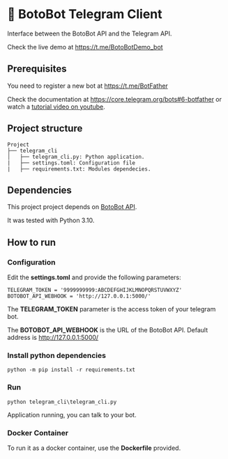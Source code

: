 # 🐬 BotoBot Telegram Client
Interface between the BotoBot API and the Telegram API.

Check the live demo at https://t.me/BotoBotDemo_bot

## Prerequisites
You need to register a new bot at https://t.me/BotFather

Check the documentation at https://core.telegram.org/bots#6-botfather or watch a <a href='https://www.youtube.com/results?search_query=botfather'>tutorial video on youtube</a>.

## Project structure
```
Project
├── telegram_cli
│   ├── telegram_cli.py: Python application.
|   ├── settings.toml: Configuration file
|   ├── requirements.txt: Modules dependecies.
```

## Dependencies
This project project depends on [BotoBot API](https://github.com/abnatal/botobot/tree/main/api).

It was tested with Python 3.10.

## How to run
### Configuration
Edit the __settings.toml__ and provide the following parameters:
```
TELEGRAM_TOKEN = '9999999999:ABCDEFGHIJKLMNOPQRSTUVWXYZ'
BOTOBOT_API_WEBHOOK = 'http://127.0.0.1:5000/'
```
The __TELEGRAM_TOKEN__ parameter is the access token of your telegram bot.

The __BOTOBOT_API_WEBHOOK__ is the URL of the BotoBot API. Default address is http://127.0.0.1:5000/

### Install python dependencies
```
python -m pip install -r requirements.txt
```

### Run
```
python telegram_cli\telegram_cli.py
```
Application running, you can talk to your bot.

### Docker Container
To run it as a docker container, use the __Dockerfile__ provided.

